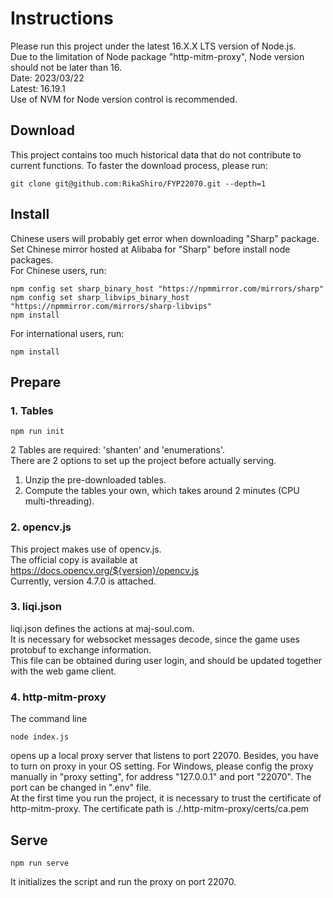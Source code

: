 # Instructions

Please run this project under the latest 16.X.X LTS version of Node.js.  
Due to the limitation of Node package "http-mitm-proxy", Node version should not be later than 16.  
Date: 2023/03/22  
Latest: 16.19.1  
Use of NVM for Node version control is recommended.

## Download

This project contains too much historical data that do not contribute to current functions.
To faster the download process, please run:

```text
git clone git@github.com:RikaShiro/FYP22070.git --depth=1
```

## Install

Chinese users will probably get error when downloading "Sharp" package.  
Set Chinese mirror hosted at Alibaba for "Sharp" before install node packages.  
For Chinese users, run:  

```text
npm config set sharp_binary_host "https://npmmirror.com/mirrors/sharp"
npm config set sharp_libvips_binary_host "https://npmmirror.com/mirrors/sharp-libvips"
npm install
```

For international users, run:  

```text
npm install
```

## Prepare

### 1. Tables

```text
npm run init
```

2 Tables are required: 'shanten' and 'enumerations'.  
There are 2 options to set up the project before actually serving.  

1. Unzip the pre-downloaded tables.  
2. Compute the tables your own, which takes around 2 minutes (CPU multi-threading).  

### 2. opencv.js

This project makes use of opencv.js.  
The official copy is available at https://docs.opencv.org/${version}/opencv.js  
Currently, version 4.7.0 is attached.  

### 3. liqi.json

liqi.json defines the actions at maj-soul.com.  
It is necessary for websocket messages decode, since the game uses protobuf to exchange information.  
This file can be obtained during user login, and should be updated together with the web game client.  

### 4. http-mitm-proxy

The command line

```text
node index.js
```

opens up a local proxy server that listens to port 22070. Besides, you have to turn on proxy in your OS setting. For Windows, please config the proxy manually in "proxy setting", for address "127.0.0.1" and port "22070". The port can be changed in ".env" file.  
At the first time you run the project, it is necessary to trust the certificate of http-mitm-proxy. The certificate path is ./.http-mitm-proxy/certs/ca.pem

## Serve

```text
npm run serve
```

It initializes the script and run the proxy on port 22070.  
